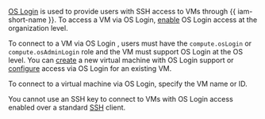 [OS Login](../organization/concepts/os-login.md) is used to provide users with SSH access to VMs through {{ iam-short-name }}. To access a VM via OS Login, [enable](../organization/operations/os-login-access.md) OS Login access at the organization level.

To connect to a VM via OS Login , users must have the `compute.osLogin` or `compute.osAdminLogin` role and the VM must support OS Login at the OS level. You can [create](../compute/operations/vm-connect/os-login-create-vm.md) a new virtual machine with OS Login support or [configure](../compute/operations/vm-connect/enable-os-login.md) access via OS Login for an existing VM.

To connect to a virtual machine via OS Login, specify the VM name or ID.

You cannot use an SSH key to connect to VMs with OS Login access enabled over a standard [SSH](../compute/operations/vm-connect/ssh.md#vm-connect) client.